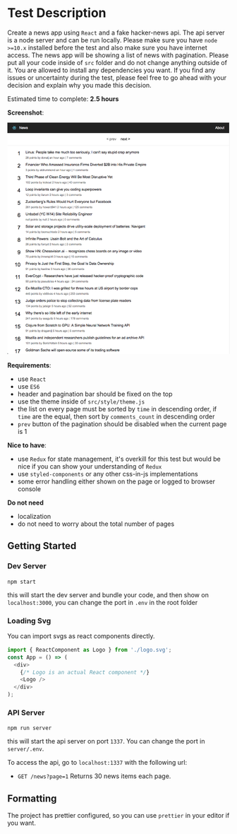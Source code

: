 # Test Description

Create a news app using `React` and a fake hacker-news api. The api server is a node server and can be run locally. Please make sure you have `node >=10.x` installed before the test and also make sure you have internet access. The news app will be showing a list of news with pagination. Please put all your code inside of `src` folder and do not change anything outside of it. You are allowed to install any dependencies you want. If you find any issues or uncertainty during the test, please feel free to go ahead with your decision and explain why you made this decision.

Estimated time to complete: **2.5 hours**

**Screenshot**:

![screenshot](hacker-news.png)

**Requirements**:

- use `React`
- use `ES6`
- header and pagination bar should be fixed on the top
- use the theme inside of `src/style/theme.js`
- the list on every page must be sorted by `time` in descending order, if `time` are the equal, then sort by `comments_count` in descending order
- `prev` button of the pagination should be disabled when the current page is 1

**Nice to have**:

- use `Redux` for state management, it's overkill for this test but would be nice if you can show your understanding of `Redux`
- use `styled-components` or any other css-in-js implementations
- some error handling either shown on the page or logged to browser console

**Do not need**

- localization
- do not need to worry about the total number of pages

## Getting Started

### Dev Server

```
npm start
```

this will start the dev server and bundle your code, and then show on `localhost:3000`, you can change the port in `.env` in the root folder

### Loading Svg

You can import svgs as react components directly.

```js
import { ReactComponent as Logo } from './logo.svg';
const App = () => (
  <div>
    {/* Logo is an actual React component */}
    <Logo />
  </div>
);
```

### API Server

```
npm run server
```

this will start the api server on port `1337`. You can change the port in `server/.env`.

To access the api, go to `localhost:1337` with the following url:

- `GET /news?page=1`
  Returns 30 news items each page.

## Formatting

The project has prettier configured, so you can use `prettier` in your editor if you want.
